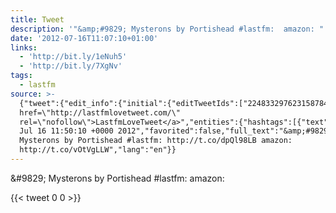 ```yaml
---
title: Tweet
description: '"&amp;#9829; Mysterons by Portishead #lastfm:  amazon: "'
date: '2012-07-16T11:07:10+01:00'
links:
  - 'http://bit.ly/1eNuh5'
  - 'http://bit.ly/7XgNv'
tags:
  - lastfm
source: >-
  {"tweet":{"edit_info":{"initial":{"editTweetIds":["224833297623158784"],"editableUntil":"2012-07-16T12:50:10.011Z","editsRemaining":"5","isEditEligible":true}},"retweeted":false,"source":"<a
  href=\"http://lastfmlovetweet.com/\"
  rel=\"nofollow\">LastfmLoveTweet</a>","entities":{"hashtags":[{"text":"lastfm","indices":["36","43"]}],"symbols":[],"user_mentions":[],"urls":[{"url":"http://t.co/dpQl98LB","expanded_url":"http://bit.ly/1eNuh5","display_url":"bit.ly/1eNuh5","indices":["45","65"]},{"url":"http://t.co/vOtVgLLW","expanded_url":"http://bit.ly/7XgNv","display_url":"bit.ly/7XgNv","indices":["74","94"]}]},"display_text_range":["0","94"],"favorite_count":"0","id_str":"224833297623158784","truncated":false,"retweet_count":"0","id":"224833297623158784","possibly_sensitive":false,"created_at":"Mon
  Jul 16 11:50:10 +0000 2012","favorited":false,"full_text":"&amp;#9829;
  Mysterons by Portishead #lastfm: http://t.co/dpQl98LB amazon:
  http://t.co/vOtVgLLW","lang":"en"}}
---
```

&amp;#9829; Mysterons by Portishead #lastfm:  amazon: 
    
{{< tweet 0 0 >}}
    
